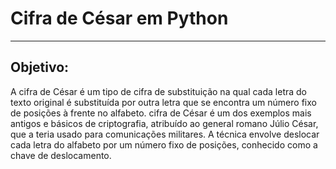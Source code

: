 <h1>Cifra de César em Python</h1><hr>
<h2>Objetivo: </h2></p>A cifra de César é um tipo de cifra de substituição na qual cada letra do texto original é substituída por outra letra que se encontra um número fixo de posições à frente no alfabeto.  cifra de César é um dos exemplos mais antigos e básicos de criptografia, atribuído ao general romano Júlio César, que a teria usado para comunicações militares. A técnica envolve deslocar cada letra do alfabeto por um número fixo de posições, conhecido como a chave de deslocamento.
